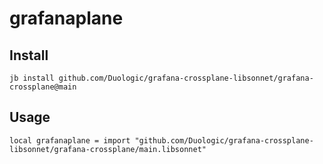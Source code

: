# grafanaplane


## Install

```
jb install github.com/Duologic/grafana-crossplane-libsonnet/grafana-crossplane@main
```

## Usage

```jsonnet
local grafanaplane = import "github.com/Duologic/grafana-crossplane-libsonnet/grafana-crossplane/main.libsonnet"
```

